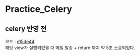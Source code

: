# Practice_Celery

## celery 반영 전
코드 : [e15de44](https://github.com/nameunji/practice_celery/commit/e15de44e93c6c90e1d954d223b7ac8c9c0087b22)  
해당 view가 실행되었을 때 메일 발송 + return 까지 약 5초 소요되었다.


